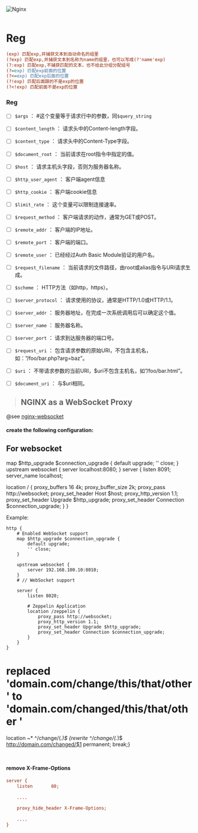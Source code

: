 


![Nginx](http://nginx.org//nginx.png "")

```

```

# Reg

```ini
(exp) 匹配exp,并捕获文本到自动命名的组里
(?exp) 匹配exp,并捕获文本到名称为name的组里，也可以写成(?'name'exp)
(?:exp) 匹配exp,不捕获匹配的文本，也不给此分组分配组号
(?=exp) 匹配exp前面的位置
(?<=exp) 匹配exp后面的位置
(?!exp) 匹配后面跟的不是exp的位置
(?<!exp) 匹配前面不是exp的位置
```



### Reg

- [ ] `$args` ： #这个变量等于请求行中的参数，同`$query_string`
- [ ] `$content_length` ： 请求头中的Content-length字段。
- [ ] `$content_type` ： 请求头中的Content-Type字段。
- [ ] `$document_root` ： 当前请求在root指令中指定的值。
- [ ] `$host` ： 请求主机头字段，否则为服务器名称。
- [ ] `$http_user_agent` ： 客户端agent信息
- [ ] `$http_cookie` ： 客户端cookie信息
- [ ] `$limit_rate` ： 这个变量可以限制连接速率。
- [ ] `$request_method` ： 客户端请求的动作，通常为GET或POST。
- [ ] `$remote_addr` ： 客户端的IP地址。
- [ ] `$remote_port` ： 客户端的端口。
- [ ] `$remote_user` ： 已经经过Auth Basic Module验证的用户名。
- [ ] `$request_filename` ： 当前请求的文件路径，由root或alias指令与URI请求生成。
- [ ] `$scheme` ： HTTP方法（如http，https）。
- [ ] `$server_protocol` ： 请求使用的协议，通常是HTTP/1.0或HTTP/1.1。
- [ ] `$server_addr` ： 服务器地址，在完成一次系统调用后可以确定这个值。
- [ ] `$server_name` ： 服务器名称。
- [ ] `$server_port` ： 请求到达服务器的端口号。
- [ ] `$request_uri` ： 包含请求参数的原始URI，不包含主机名，如：”/foo/bar.php?arg=baz”。
- [ ] `$uri` ： 不带请求参数的当前URI，$uri不包含主机名，如”/foo/bar.html”。
- [ ] `$document_uri` ： 与$uri相同。





> ## NGINX as a WebSocket Proxy 

@see [nginx-websocket](https://www.nginx.com/blog/websocket-nginx/ "Nginx Websocket")

#### create the following configuration:

## For websocket

map $http_upgrade $connection_upgrade {
    default upgrade;
    '' close;
}
upstream websocket {
    server localhost:8080;
}
server {
  listen         8091;
  server_name  localhost;
  
  location / {
    proxy_buffers 16 4k;
    proxy_buffer_size 2k;
    proxy_pass http://websocket;
    proxy_set_header Host $host;
    proxy_http_version 1.1;
    proxy_set_header Upgrade $http_upgrade;
    proxy_set_header Connection $connection_upgrade;
  }
}



Example: 


```
http {
    # Enabled WebSocket support
    map $http_upgrade $connection_upgrade {
        default upgrade;
        '' close;
    }

    upstream websocket {
        server 192.168.100.10:8010;
    }
    # // WebSocket support

    server {
        listen 8020;
        
        # Zeppelin Application
        location /zeppelin {
            proxy_pass http://websocket;
            proxy_http_version 1.1;
            proxy_set_header Upgrade $http_upgrade;
            proxy_set_header Connection $connection_upgrade;
        }
    }
}
```







# replaced 'domain.com/change/this/that/other ' to 'domain.com/changed/this/that/other '

location ~* ^/change/(.*)$ {rewrite ^/change/(.*)$ http://domain.com/changed/$1 permanent; break;}
```


```




#### remove  X-Frame-Options

```ini
server {
    listen       80;
    
    ....
    
    proxy_hide_header X-Frame-Options;
    
    ....
} 

```

